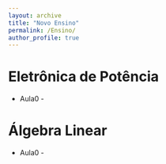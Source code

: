 ```yaml
---
layout: archive
title: "Novo Ensino"
permalink: /Ensino/
author_profile: true
---
```




Eletrônica de Potência
======
* Aula0 - 

Álgebra Linear
======
* Aula0 - 